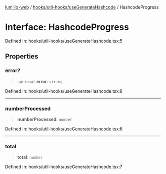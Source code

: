 [lumilio-web](../../../../modules.md) / [hooks/util-hooks/useGenerateHashcode](../index.md) / HashcodeProgress

# Interface: HashcodeProgress

Defined in: hooks/util-hooks/useGenerateHashcode.tsx:5

## Properties

### error?

> `optional` **error**: `string`

Defined in: hooks/util-hooks/useGenerateHashcode.tsx:8

***

### numberProcessed

> **numberProcessed**: `number`

Defined in: hooks/util-hooks/useGenerateHashcode.tsx:6

***

### total

> **total**: `number`

Defined in: hooks/util-hooks/useGenerateHashcode.tsx:7
